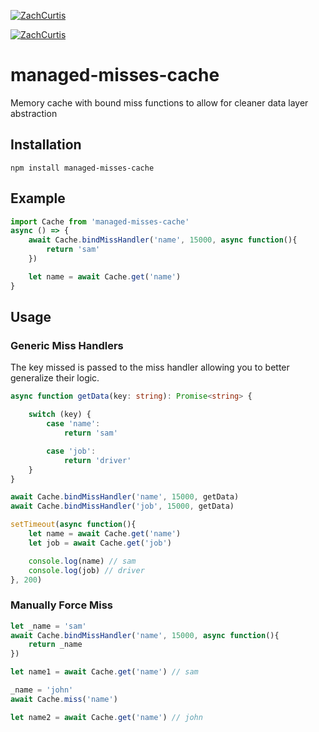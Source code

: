 [![ZachCurtis](https://github.com/ZachCurtis/managed-misses-cache/workflows/Testing/badge.svg)](https://github.com/ZachCurtis/managed-misses-cache)

[![ZachCurtis](https://circleci.com/gh/ZachCurtis/managed-misses-cache.svg?style=svg)](https://github.com/ZachCurtis/managed-misses-cache)


# managed-misses-cache
Memory cache with bound miss functions to allow for cleaner data layer abstraction
## Installation
    npm install managed-misses-cache

## Example
```typescript
import Cache from 'managed-misses-cache'
async () => {
    await Cache.bindMissHandler('name', 15000, async function(){
        return 'sam'
    })

    let name = await Cache.get('name')
}
```

## Usage

### Generic Miss Handlers
The key missed is passed to the miss handler allowing you to better generalize their logic.
```typescript
async function getData(key: string): Promise<string> {

    switch (key) {
        case 'name':
            return 'sam'

        case 'job':
            return 'driver'
    }
}

await Cache.bindMissHandler('name', 15000, getData)
await Cache.bindMissHandler('job', 15000, getData)

setTimeout(async function(){
    let name = await Cache.get('name')
    let job = await Cache.get('job')

    console.log(name) // sam
    console.log(job) // driver
}, 200)
```

### Manually Force Miss
```typescript
let _name = 'sam'
await Cache.bindMissHandler('name', 15000, async function(){
    return _name
})

let name1 = await Cache.get('name') // sam

_name = 'john'
await Cache.miss('name')

let name2 = await Cache.get('name') // john
```
